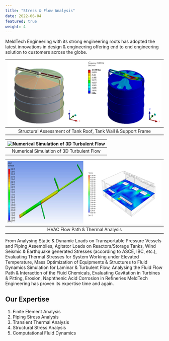 ```yaml
---
title: "Stress & Flow Analysis"
date: 2022-06-04
featured: true
weight: 4
---
```


MeldTech Engineering with its strong engineering roots has adopted the latest innovations in design & engineering offering end to end engineering solution to customers across the globe. 

|![Structural Assessment of Tank Roof, Tank Wall & Support Frame](/images/Projects/stressFlow.png)|
|:--:|
|Structural Assessment of Tank Roof, Tank Wall & Support Frame|

|![Numerical Simulation of 3D Turbulent Flow](/images/Projects/stressFlow1.png)|
|:--:|
|Numerical Simulation of 3D Turbulent Flow|

|![HVAC Flow Path & Thermal Analysis](/images/Projects/stressFlow2.png)|
|:--:|
|HVAC Flow Path & Thermal Analysis|


From Analysing Static & Dynamic Loads on Transportable Pressure Vessels and Piping Assemblies, Agitator Loads on Reactors/Storage Tanks, Wind Seismic & Earthquake generated Stresses (according to ASCE, IBC, etc.), Evaluating Thermal Stresses for System Working under Elevated Temperature, Mass Optimization of Equipments & Structures to Fluid Dynamics Simulation for Laminar & Turbulent Flow, Analysing the Fluid Flow Path & Interaction of the Fluid Chemicals, Evaluating Cavitation in Turbines & Pitting, Erosion, Naphthenic Acid Corrosion in Refineries MeldTech Engineering has proven its expertise time and again.

## Our Expertise

1. Finite Element Analysis
2. Piping Stress Analysis
3. Transient Thermal Analysis
4. Structural Stress Analysis
5. Computational Fluid Dynamics